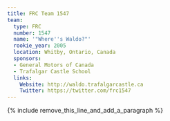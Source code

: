 ```yaml
---
title: FRC Team 1547
team:
  type: FRC
  number: 1547
  name: '"Where''s Waldo?"'
  rookie_year: 2005
  location: Whitby, Ontario, Canada
  sponsors:
  - General Motors of Canada
  - Trafalgar Castle School
  links:
    Website: http://waldo.trafalgarcastle.ca
    Twitter: https://twitter.com/frc1547
---
```


{% include remove_this_line_and_add_a_paragraph %}